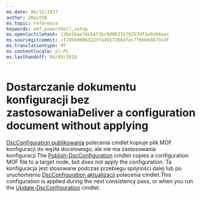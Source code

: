 ```yaml
---
ms.date: 06/12/2017
author: JKeithB
ms.topic: reference
keywords: wmf,powershell,setup
ms.openlocfilehash: 136e16ae74e54f3bc9d0623178257df1e9104aac
ms.sourcegitcommit: cf195b090b3223fa4917206dfec7f0b603873cdf
ms.translationtype: MT
ms.contentlocale: pl-PL
ms.lasthandoff: 04/09/2018
---
```

# <a name="deliver-a-configuration-document-without-applying"></a><span data-ttu-id="86b66-102">Dostarczanie dokumentu konfiguracji bez zastosowania</span><span class="sxs-lookup"><span data-stu-id="86b66-102">Deliver a configuration document without applying</span></span>

<span data-ttu-id="86b66-103">[DscConfiguration publikowania](https://technet.microsoft.com/library/mt517875.aspx) polecenia cmdlet kopiuje plik MOF konfiguracji do węzła docelowego, ale nie ma zastosowania konfiguracji.</span><span class="sxs-lookup"><span data-stu-id="86b66-103">The [Publish-DscConfiguration](https://technet.microsoft.com/library/mt517875.aspx) cmdlet copies a configuration MOF file to a target node, but does not apply the configuration.</span></span>
<span data-ttu-id="86b66-104">Ta konfiguracja jest stosowane podczas przebiegu spójności dalej lub po uruchomieniu [DscConfiguration aktualizacji](https://technet.microsoft.com/library/mt143541.aspx) polecenia cmdlet.</span><span class="sxs-lookup"><span data-stu-id="86b66-104">This configuration is applied during the next consistency pass, or when you run the [Update-DscConfiguration](https://technet.microsoft.com/library/mt143541.aspx) cmdlet.</span></span>